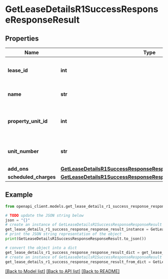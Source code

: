 # GetLeaseDetailsR1SuccessResponseResponseResult


## Properties

Name | Type | Description | Notes
------------ | ------------- | ------------- | -------------
**lease_id** | **int** | Unique identifier for the lease. | 
**name** | **str** | Name of the resident. | 
**property_unit_id** | **int** | Unique identifier for the property unit. | 
**unit_number** | **str** | Unit number of the leased property. | 
**add_ons** | [**GetLeaseDetailsR1SuccessResponseResponseResultAddOns**](GetLeaseDetailsR1SuccessResponseResponseResultAddOns.md) |  | 
**scheduled_charges** | [**GetLeaseDetailsR1SuccessResponseResponseResultScheduledCharges**](GetLeaseDetailsR1SuccessResponseResponseResultScheduledCharges.md) |  | 

## Example

```python
from openapi_client.models.get_lease_details_r1_success_response_response_result import GetLeaseDetailsR1SuccessResponseResponseResult

# TODO update the JSON string below
json = "{}"
# create an instance of GetLeaseDetailsR1SuccessResponseResponseResult from a JSON string
get_lease_details_r1_success_response_response_result_instance = GetLeaseDetailsR1SuccessResponseResponseResult.from_json(json)
# print the JSON string representation of the object
print(GetLeaseDetailsR1SuccessResponseResponseResult.to_json())

# convert the object into a dict
get_lease_details_r1_success_response_response_result_dict = get_lease_details_r1_success_response_response_result_instance.to_dict()
# create an instance of GetLeaseDetailsR1SuccessResponseResponseResult from a dict
get_lease_details_r1_success_response_response_result_from_dict = GetLeaseDetailsR1SuccessResponseResponseResult.from_dict(get_lease_details_r1_success_response_response_result_dict)
```
[[Back to Model list]](../README.md#documentation-for-models) [[Back to API list]](../README.md#documentation-for-api-endpoints) [[Back to README]](../README.md)


